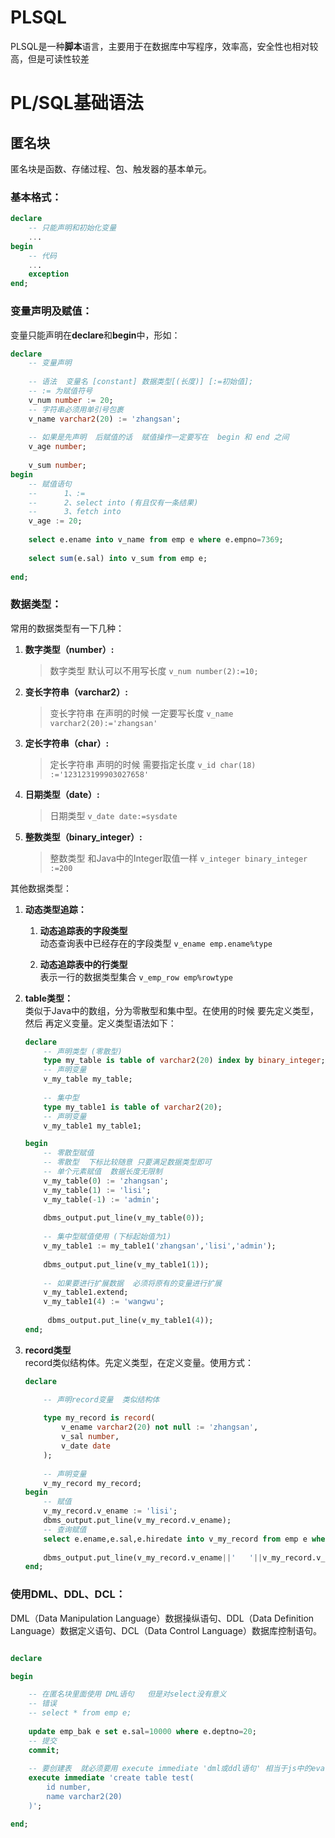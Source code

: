# PLSQL
PLSQL是一种**脚本**语言，主要用于在数据库中写程序，效率高，安全性也相对较高，但是可读性较差

# PL/SQL基础语法


## 匿名块
匿名块是函数、存储过程、包、触发器的基本单元。
### 基本格式：
```sql
declare
    -- 只能声明和初始化变量
    ...
begin
    -- 代码
    ...
    exception 
end;
```

### 变量声明及赋值：  
变量只能声明在**declare**和**begin**中，形如：
```sql
declare
    -- 变量声明
    
    -- 语法  变量名 [constant] 数据类型[(长度)] [:=初始值];
    -- := 为赋值符号
    v_num number := 20;
    -- 字符串必须用单引号包裹
    v_name varchar2(20) := 'zhangsan';
    
    -- 如果是先声明  后赋值的话  赋值操作一定要写在  begin 和 end 之间
    v_age number;
    
    v_sum number;
begin
    -- 赋值语句 
    --      1、:= 
    --      2、select into (有且仅有一条结果)
    --      3、fetch into 
    v_age := 20;
    
    select e.ename into v_name from emp e where e.empno=7369;
    
    select sum(e.sal) into v_sum from emp e;
    
end;
```

### 数据类型：
常用的数据类型有一下几种：
1. **数字类型（number）:**    
    >数字类型  默认可以不用写长度 ```v_num number(2):=10;```
2. **变长字符串（varchar2）:**
    >变长字符串 在声明的时候  一定要写长度 ```v_name varchar2(20):='zhangsan'```
3. **定长字符串（char）:**
    >定长字符串 声明的时候  需要指定长度 ```v_id char(18) :='123123199903027658'```
4. **日期类型（date）:**
    >日期类型 ```v_date date:=sysdate```
5. **整数类型（binary_integer）:**
    >整数类型 和Java中的Integer取值一样  ```v_integer binary_integer :=200```

其他数据类型：
1. **动态类型追踪：**
    1. **动态追踪表的字段类型**  
        动态查询表中已经存在的字段类型 ```v_ename emp.ename%type```  

    2. **动态追踪表中的行类型**  
        表示一行的数据类型集合 ```v_emp_row emp%rowtype```
2. **table类型：**  
    类似于Java中的数组，分为零散型和集中型。在使用的时候  要先定义类型，然后
再定义变量。定义类型语法如下：  
    ```sql
    declare
        -- 声明类型 (零散型)
        type my_table is table of varchar2(20) index by binary_integer;
        -- 声明变量
        v_my_table my_table;
        
        -- 集中型
        type my_table1 is table of varchar2(20);
        -- 声明变量 
        v_my_table1 my_table1;
    
    begin
        -- 零散型赋值
        -- 零散型  下标比较随意 只要满足数据类型即可 
        -- 单个元素赋值  数据长度无限制
        v_my_table(0) := 'zhangsan';
        v_my_table(1) := 'lisi';
        v_my_table(-1) := 'admin';
        
        dbms_output.put_line(v_my_table(0));
        
        -- 集中型赋值使用 (下标起始值为1)
        v_my_table1 := my_table1('zhangsan','lisi','admin');
        
        dbms_output.put_line(v_my_table1(1));
        
        -- 如果要进行扩展数据  必须将原有的变量进行扩展
        v_my_table1.extend;
        v_my_table1(4) := 'wangwu';
        
         dbms_output.put_line(v_my_table1(4));
    end;
    ```
    
3. **record类型**  
    record类似结构体。先定义类型，在定义变量。使用方式：
    ```sql
    declare
    
        -- 声明record变量  类似结构体
        
        type my_record is record(
            v_ename varchar2(20) not null := 'zhangsan',
            v_sal number,
            v_date date
        );
        
        -- 声明变量
        v_my_record my_record;
    begin
        -- 赋值
        v_my_record.v_ename := 'lisi';
        dbms_output.put_line(v_my_record.v_ename);
        -- 查询赋值
        select e.ename,e.sal,e.hiredate into v_my_record from emp e where e.empno=7499;
        
        dbms_output.put_line(v_my_record.v_ename||'   '||v_my_record.v_date);
    end;
    
    ```
    
### 使用DML、DDL、DCL：
DML（Data Manipulation Language）数据操纵语句、DDL（Data Definition Language）数据定义语句、DCL（Data Control Language）数据库控制语句。  

```sql

declare

begin

    -- 在匿名块里面使用 DML语句   但是对select没有意义
    -- 错误
    -- select * from emp e;   
    
    update emp_bak e set e.sal=10000 where e.deptno=20; 
    -- 提交
    commit;
    
    -- 要创建表  就必须要用 execute immediate 'dml或ddl语句' 相当于js中的eval
    execute immediate 'create table test(
        id number,
        name varchar2(20)
    )';

end;
```